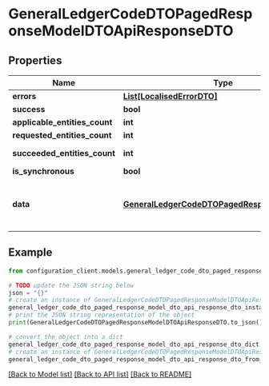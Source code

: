 # GeneralLedgerCodeDTOPagedResponseModelDTOApiResponseDTO


## Properties

Name | Type | Description | Notes
------------ | ------------- | ------------- | -------------
**errors** | [**List[LocalisedErrorDTO]**](LocalisedErrorDTO.md) |  | [optional] 
**success** | **bool** |  | [optional] 
**applicable_entities_count** | **int** |  | [optional] 
**requested_entities_count** | **int** |  | [optional] 
**succeeded_entities_count** | **int** |  | [optional] [readonly] 
**is_synchronous** | **bool** |  | [optional] 
**data** | [**GeneralLedgerCodeDTOPagedResponseModelDTO**](GeneralLedgerCodeDTOPagedResponseModelDTO.md) | The updated entity in case of modifications or creation | [optional] 

## Example

```python
from configuration_client.models.general_ledger_code_dto_paged_response_model_dto_api_response_dto import GeneralLedgerCodeDTOPagedResponseModelDTOApiResponseDTO

# TODO update the JSON string below
json = "{}"
# create an instance of GeneralLedgerCodeDTOPagedResponseModelDTOApiResponseDTO from a JSON string
general_ledger_code_dto_paged_response_model_dto_api_response_dto_instance = GeneralLedgerCodeDTOPagedResponseModelDTOApiResponseDTO.from_json(json)
# print the JSON string representation of the object
print(GeneralLedgerCodeDTOPagedResponseModelDTOApiResponseDTO.to_json())

# convert the object into a dict
general_ledger_code_dto_paged_response_model_dto_api_response_dto_dict = general_ledger_code_dto_paged_response_model_dto_api_response_dto_instance.to_dict()
# create an instance of GeneralLedgerCodeDTOPagedResponseModelDTOApiResponseDTO from a dict
general_ledger_code_dto_paged_response_model_dto_api_response_dto_from_dict = GeneralLedgerCodeDTOPagedResponseModelDTOApiResponseDTO.from_dict(general_ledger_code_dto_paged_response_model_dto_api_response_dto_dict)
```
[[Back to Model list]](../README.md#documentation-for-models) [[Back to API list]](../README.md#documentation-for-api-endpoints) [[Back to README]](../README.md)


